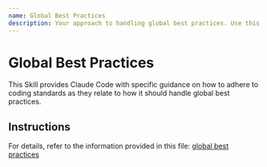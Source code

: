 ```yaml
---
name: Global Best Practices
description: Your approach to handling global best practices. Use this skill when working on files where global best practices comes into play.
---
```


# Global Best Practices

This Skill provides Claude Code with specific guidance on how to adhere to coding standards as they relate to how it should handle global best practices.

## Instructions

For details, refer to the information provided in this file:
[global best practices](../../../agent-os/standards/global/best-practices.md)
